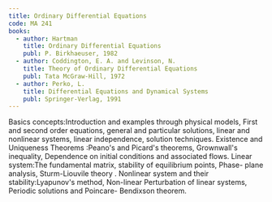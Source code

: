 ```yaml
---
title: Ordinary Differential Equations
code: MA 241
books:
  - author: Hartman
    title: Ordinary Differential Equations
    publ: P. Birkhaeuser, 1982
  - author: Coddington, E. A. and Levinson, N. 
    title: Theory of Ordinary Differential Equations
    publ: Tata McGraw-Hill, 1972
  - author: Perko, L. 
    title: Differential Equations and Dynamical Systems
    publ: Springer-Verlag, 1991
---
```

Basics concepts:Introduction and examples through physical models, First and
second order equations, general and particular solutions, linear and nonlinear
systems, linear independence, solution techniques.
Existence and Uniqueness Theorems :Peano's and Picard's theorems, Grownwall's
inequality, Dependence on initial conditions and associated flows.
Linear system:The fundamental matrix, stability of equilibrium points, Phase-
plane analysis, Sturm-Liouvile theory .
Nonlinear system and their stability:Lyapunov's method, Non-linear Perturbation
of linear systems, Periodic solutions and Poincare- Bendixson theorem.

